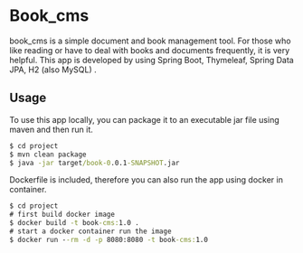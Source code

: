 # Book_cms

book_cms is a simple  document and book management tool. For those who like reading or have to deal with books and documents frequently, it is very helpful. This app is developed by using Spring Boot, Thymeleaf, Spring Data JPA, H2 (also MySQL) .


## Usage

To use this app locally, you can package it to an executable jar file using maven and then run it. 

```cmd
$ cd project
$ mvn clean package
$ java -jar target/book-0.0.1-SNAPSHOT.jar
```

Dockerfile is included, therefore you can also  run the app using docker in container.

```cmd
$ cd project
# first build docker image
$ docker build -t book-cms:1.0 .
# start a docker container run the image
$ docker run --rm -d -p 8080:8080 -t book-cms:1.0
```


